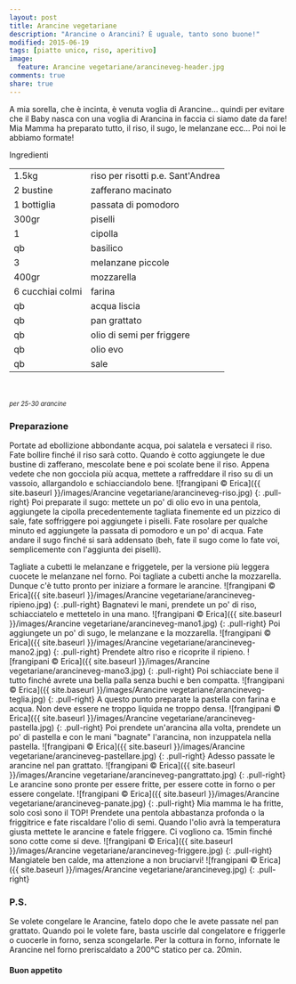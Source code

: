 ```yaml
---
layout: post
title: Arancine vegetariane
description: "Arancine o Arancini? È uguale, tanto sono buone!"
modified: 2015-06-19
tags: [piatto unico, riso, aperitivo]
image:
  feature: Arancine vegetariane/arancineveg-header.jpg
comments: true
share: true
---
```


A mia sorella, che è incinta, è venuta voglia di Arancine... quindi per evitare che il Baby nasca con una voglia di Arancina in faccia ci siamo date da fare! Mia Mamma ha preparato tutto, il riso, il sugo, le melanzane ecc... Poi noi le abbiamo formate! 


<div class="ingredients">
  <div class="ingredients-title">Ingredienti</div>
  <table>
    <tbody>
      <tr>
        <td>1.5kg</td>
        <td>riso per risotti p.e. Sant'Andrea</td>
      </tr>
      <tr>
        <td>2 bustine</td>
        <td>zafferano macinato</td>
      </tr>
      <tr>
        <td>1 bottiglia</td>
        <td>passata di pomodoro</td>
      </tr>
      <tr>
        <td>300gr</td>
        <td>piselli</td>
      </tr>
      <tr>
        <td>1</td>
        <td>cipolla</td>
      </tr>
      <tr>
        <td>qb</td>
        <td>basilico</td>
      </tr>
      <tr>
        <td>3</td>
        <td>melanzane piccole</td>
      </tr>
      <tr>
        <td>400gr</td>
        <td>mozzarella</td>
      </tr>
      <tr>
        <td>6 cucchiai colmi</td>
        <td>farina</td>
      </tr>
      <tr>
        <td>qb</td>
        <td>acqua liscia</td>
      </tr>
      <tr>
        <td>qb</td>
        <td>pan grattato</td>
      </tr>
      <tr>
        <td>qb</td>
        <td>olio di semi per friggere</td>
      </tr>
      <tr>
        <td>qb</td>
        <td>olio evo</td>
      </tr>
      <tr>
        <td>qb</td>
        <td>sale</td>
      </tr>
    </tbody>
  </table>
  <br></br>
  <i class="pull-right" style="font-size: 80%;">per 25-30 arancine</i>
</div>


<h3>
  <font color="grey">
    <i class="icon-cogs"></i>
  </font> Preparazione
</h3>

Portate ad ebollizione abbondante acqua, poi salatela e versateci il riso. Fate bollire finché il riso sarà cotto. Quando è cotto aggiungete le due bustine di zafferano, mescolate bene e poi scolate bene il riso. Appena vedete che non gocciola più acqua, mettete a raffreddare il riso su di un vassoio, allargandolo e schiacciandolo bene.
![frangipani © Erica]({{ site.baseurl }}/images/Arancine vegetariane/arancineveg-riso.jpg)
{: .pull-right}
Poi preparate il sugo: mettete un po' di olio evo in una pentola, aggiungete la cipolla precedentemente tagliata finemente ed un pizzico di sale, fate soffriggere poi aggiungete i piselli. Fate rosolare per qualche minuto ed aggiungete la passata di pomodoro e un po' di acqua. Fate andare il sugo finché si sarà addensato (beh, fate il sugo come lo fate voi, semplicemente con l'aggiunta dei piselli).

Tagliate a cubetti le melanzane e friggetele, per la versione più leggera cuocete le melanzane nel forno. Poi tagliate a cubetti anche la mozzarella. Dunque c'è tutto pronto per iniziare a formare le arancine.
![frangipani © Erica]({{ site.baseurl }}/images/Arancine vegetariane/arancineveg-ripieno.jpg)
{: .pull-right}
Bagnatevi le mani, prendete un po' di riso, schiacciatelo e mettetelo in una mano. 
![frangipani © Erica]({{ site.baseurl }}/images/Arancine vegetariane/arancineveg-mano1.jpg)
{: .pull-right}
Poi aggiungete un po' di sugo, le melanzane e la mozzarella.
![frangipani © Erica]({{ site.baseurl }}/images/Arancine vegetariane/arancineveg-mano2.jpg)
{: .pull-right}
Prendete altro riso e ricoprite il ripieno. 
![frangipani © Erica]({{ site.baseurl }}/images/Arancine vegetariane/arancineveg-mano3.jpg)
{: .pull-right}
Poi schiacciate bene il tutto finché avrete una bella palla senza buchi e ben compatta.
![frangipani © Erica]({{ site.baseurl }}/images/Arancine vegetariane/arancineveg-teglia.jpg)
{: .pull-right}
A questo punto preparate la pastella con farina e acqua. Non deve essere ne troppo liquida ne troppo densa.
![frangipani © Erica]({{ site.baseurl }}/images/Arancine vegetariane/arancineveg-pastella.jpg)
{: .pull-right}
Poi prendete un'arancina alla volta, prendete un po' di pastella e con le mani "bagnate" l'arancina, non inzuppatela nella pastella.
![frangipani © Erica]({{ site.baseurl }}/images/Arancine vegetariane/arancineveg-pastellare.jpg)
{: .pull-right}
Adesso passate le arancine nel pan grattato.
![frangipani © Erica]({{ site.baseurl }}/images/Arancine vegetariane/arancineveg-pangrattato.jpg)
{: .pull-right}
Le arancine sono pronte per essere fritte, per essere cotte in forno o per essere congelate.
![frangipani © Erica]({{ site.baseurl }}/images/Arancine vegetariane/arancineveg-panate.jpg)
{: .pull-right}
Mia mamma le ha fritte, solo così sono il TOP! Prendete una pentola abbastanza profonda o la friggitrice e fate riscaldare l'olio di semi. Quando l'olio avrà la temperatura giusta mettete le arancine e fatele friggere. Ci vogliono ca. 15min finché sono cotte come si deve.
![frangipani © Erica]({{ site.baseurl }}/images/Arancine vegetariane/arancineveg-friggere.jpg)
{: .pull-right}
Mangiatele ben calde, ma attenzione a non bruciarvi!
![frangipani © Erica]({{ site.baseurl }}/images/Arancine vegetariane/arancineveg.jpg)
{: .pull-right}

<h3>
  <font color="#FFCC00">
    <i class="icon-lightbulb"></i>
  </font> P.S.
</h3>

Se volete congelare le Arancine, fatelo dopo che le avete passate nel pan grattato. Quando poi le volete fare, basta uscirle dal congelatore e friggerle o cuocerle in forno, senza scongelarle. Per la cottura in forno, infornate le Arancine nel forno preriscaldato a 200°C statico per ca. 20min.

<h4>Buon appetito
  <font color="red">
    <i class="icon-smile"></i>
  </font>
</h4>

